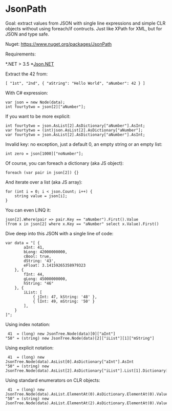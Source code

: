 JsonPath
========

Goal: extract values from JSON with single line expressions and simple CLR objects without using foreach/if contructs. Just like XPath for XML, but for JSON and type safe.

Nuget: https://www.nuget.org/packages/JsonPath

Requirements:

*.NET > 3.5
*[Json.NET](https://www.nuget.org/packages/Newtonsoft.Json)

Extract the 42 from:

    [ "1st", "2nd", { "aString": "Hello World", "aNumber": 42 } ]

With C# expression:

    var json = new Node(data);
    int fourtytwo = json[2]["aNumber"];

If you want to be more explicit:

    int fourtytwo = json.AsList[2].AsDictionary["aNumber"].AsInt;
    var fourtytwo = (int)json.AsList[2].AsDictionary["aNumber"];
    var fourtytwo = json.AsList[2].AsDictionary["aNumber"].AsInt;

Invalid key: no exception, just a default 0, an empty string or an empty list:

    int zero = json[1000]["noNumber"];

Of course, you can foreach a dictionary (aka JS object):

    foreach (var pair in json[2]) {}

And iterate over a list (aka JS array):

    for (int i = 0; i < json.Count; i++) {
        string value = json[i];
    }

You can even LINQ it:

    json[2].Where(pair => pair.Key == "aNumber").First().Value
    (from x in json[2] where x.Key == "aNumber" select x.Value).First()

Dive deep into this JSON with a single line of code:

    var data = "[ { 
            aInt: 41, 
            bLong: 42000000000, 
            cBool: true, 
            dString: '43', 
            eFloat: 3.14159265358979323 
        }, { 
            fInt: 44, 
            gLong: 45000000000, 
            hString: "46"
        }, { 
            iList: [ 
                { jInt: 47, kString: '48' }, 
                { lInt: 49, mString: '50' }
            ], 
        }
    ]";

Using index notation:

     41  = (long) new JsonTree.Node(data)[0]["aInt"]
    "50" = (string) new JsonTree.Node(data)[2]["iList"][1]["mString"]

Using explicit notation:

     41  = (long) new JsonTree.Node(data).AsList[0].AsDictionary["aInt"].AsInt
    "50" = (string) new JsonTree.Node(data).AsList[2].AsDictionary["iList"].List[1].Dictionary["mString"].AsString

Using standard enumerators on CLR objects:

     41  = (long) new JsonTree.Node(data).AsList.ElementAt(0).AsDictionary.ElementAt(0).Value
    "50" = (string) new JsonTree.Node(data).AsList.ElementAt(2).AsDictionary.ElementAt(0).Value.AsList.ElementAt(1).AsDictionary.ElementAt(1).Value
